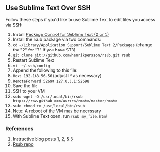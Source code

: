 ## Use Sublime Text Over SSH
Follow these steps if you'd like to use Sublime Text to edit files you access via SSH:

1. Install [Package Control for Sublime Text (2 or 3)](https://packagecontrol.io/installation) 
1. Install the rsub package via two commands:
 1. `cd ~/Library/Application Support/Sublime Text 2/Packages` (change the "2" for "3" if you have ST3)
 1. `git clone git://github.com/henrikpersson/rsub.git rsub`
1. Restart Sublime Text
1. `vi  ~/.ssh/config`
1. Append the following to this file:
 1. `Host 192.168.56.56` (adjust IP as necessary)
 1. `RemoteForward 52698 127.0.0.1:52698`
1. Save the file
1. SSH to your VM
1. `sudo wget -O /usr/local/bin/rsub https://raw.github.com/aurora/rmate/master/rmate`
1. `sudo chmod +x /usr/local/bin/rsub`
1. Note: A reboot of the VM may be necessary
1. With Sublime Text open, run `rsub my_file.html`

### References
1. Instructive blog posts [1](http://log.liminastudio.com/writing/tutorials/sublime-tunnel-of-love-how-to-edit-remote-files-with-sublime-text-via-an-ssh-tunnel), [2](http://www.lleess.com/2013/05/how-to-edit-remote-files-with-sublime.html), & [3](https://wrgms.com/editing-files-remotely-via-ssh-on-sublimetext-3/)
1. [Rsub repo](https://github.com/henrikpersson/rsub)
